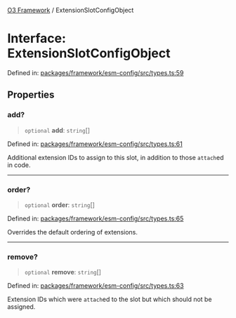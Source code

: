 [O3 Framework](../API.md) / ExtensionSlotConfigObject

# Interface: ExtensionSlotConfigObject

Defined in: [packages/framework/esm-config/src/types.ts:59](https://github.com/openmrs/openmrs-esm-core/blob/85cde3ce59cd3d29230c98040a3f53525e808725/packages/framework/esm-config/src/types.ts#L59)

## Properties

### add?

> `optional` **add**: `string`[]

Defined in: [packages/framework/esm-config/src/types.ts:61](https://github.com/openmrs/openmrs-esm-core/blob/85cde3ce59cd3d29230c98040a3f53525e808725/packages/framework/esm-config/src/types.ts#L61)

Additional extension IDs to assign to this slot, in addition to those `attach`ed in code.

***

### order?

> `optional` **order**: `string`[]

Defined in: [packages/framework/esm-config/src/types.ts:65](https://github.com/openmrs/openmrs-esm-core/blob/85cde3ce59cd3d29230c98040a3f53525e808725/packages/framework/esm-config/src/types.ts#L65)

Overrides the default ordering of extensions.

***

### remove?

> `optional` **remove**: `string`[]

Defined in: [packages/framework/esm-config/src/types.ts:63](https://github.com/openmrs/openmrs-esm-core/blob/85cde3ce59cd3d29230c98040a3f53525e808725/packages/framework/esm-config/src/types.ts#L63)

Extension IDs which were `attach`ed to the slot but which should not be assigned.
